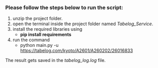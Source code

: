 ### Please follow the steps below to run the script:
1. unzip the project folder.
2. open the terminal inside the project folder named *Tabelog_Service*.
3. install the required libraries using 
   -  **pip install requirements**
4. run the command
   - python main.py -u https://tabelog.com/kyoto/A2601/A260202/26016833

The result gets saved in the *tabelog_log.log* file.
